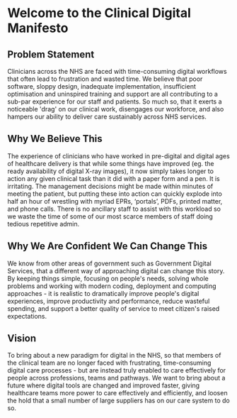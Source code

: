 # Welcome to the Clinical Digital Manifesto

## Problem Statement

Clinicians across the NHS are faced with time-consuming digital workflows that often lead to frustration and wasted time. We believe that poor software, sloppy design, inadequate implementation, insufficient optimisation and uninspired training and support are all contributing to a sub-par experience for our staff and patients. So much so, that it exerts a noticeable 'drag' on our clinical work, disengages our workforce, and also hampers our ability to deliver care sustainably across NHS services.

## Why We Believe This

The experience of clinicians who have worked in pre-digital and digital ages of healthcare delivery is that while some things have improved (eg. the ready availability of digital X-ray images), it now simply takes longer to action any given clinical task than it did with a paper form and a pen. It is irritating. The management decisions might be made within minutes of meeting the patient, but putting these into action can quickly explode into half an hour of wrestling with myriad EPRs, ‘portals’, PDFs, printed matter, and phone calls. There is no ancillary staff to assist with this workload so we waste the time of some of our most scarce members of staff doing tedious repetitive admin.

## Why We Are Confident We Can Change This

We know from other areas of government such as Government Digital Services, that a different way of approaching digital can change this story. By keeping things simple, focusing on people's needs, solving whole problems and working with modern coding, deployment and computing approaches - it is realistic to dramatically improve people's digital experiences, improve productivity and performance, reduce wasteful spending, and support a better quality of service to meet citizen's raised expectations.

## Vision

To bring about a new paradigm for digital in the NHS, so that members of the clinical team are no longer faced with frustrating, time-consuming digital care processes - but are instead truly enabled to care effectively for people across professions, teams and pathways. We want to bring about a future where digital tools are changed and improved faster, giving healthcare teams more power to care effectively and efficiently, and loosen the hold that a small number of large suppliers has on our care system to do so.
